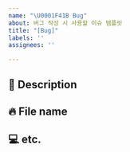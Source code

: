 ```yaml
---
name: "\U0001F41B Bug"
about: 버그 작성 시 사용할 이슈 템플릿
title: "[Bug]"
labels: ''
assignees: ''

---
```


## 📜 Description

## 🔥 File name

## 💻 etc.
